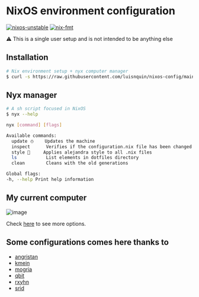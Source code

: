 # NixOS environment configuration

 [![nixos-unstable](https://img.shields.io/badge/NixOS-unstable-informational.svg?style=flat&logo=nixos&logoColor=dee1e6&colorA=101419&colorB=70a5eb)](https://github.com/nixos/nixpkgs)
[![nix-fmt](https://github.com/luisnquin/nixos-config/actions/workflows/style.yml/badge.svg)](https://github.com/luisnquin/nixos-config/actions/workflows/style.yml)

⚠ This is a single user setup and is not intended to be anything else

## Installation

```bash
# Nix environment setup + nyx computer manager
$ curl -s https://raw.githubusercontent.com/luisnquin/nixos-config/main/bootstrap.sh | sh
```

## Nyx manager

```sh
# A sh script focused in NixOS
$ nyx --help

nyx [command] [flags]

Available commands:
  update ⛄    Updates the machine
  inspect      Verifies if the configuration.nix file has been changed and not saved to a git repository
  style 💅     Applies alejandra style to all .nix files
  ls           List elements in dotfiles directory
  clean        Cleans with the old generations

Global flags:
-h, --help Print help information
```

## My current computer

![image](https://user-images.githubusercontent.com/86449787/228117545-0bb635b8-e6a8-4cd0-a38d-26c19b22cff2.png)

Check [here](https://nmikhailov.github.io/nixpkgs/ch-options.html) to see more options.

## Some configurations comes here thanks to

- [angristan](https://github.com/angristan/nixos-config)
- [kmein](https://github.com/kmein/niveum)
- [mogria](https://github.com/mogria/nixpkgs-config)
- [qbit](https://github.com/qbit/nix-conf)
- [rxyhn](https://github.com/rxyhn/dotfiles)
- [srid](https://github.com/srid/nixos-config)
